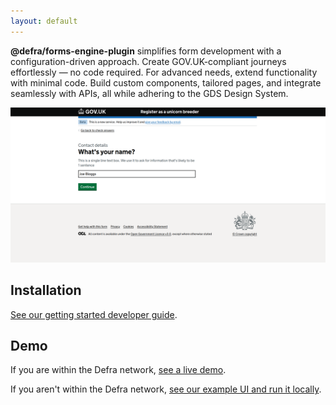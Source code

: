 ```yaml
---
layout: default
---
```


**@defra/forms-engine-plugin** simplifies form development with a configuration-driven approach. Create GOV.UK-compliant journeys effortlessly — no code required. For advanced needs, extend functionality with minimal code. Build custom components, tailored pages, and integrate seamlessly with APIs, all while adhering to the GDS Design System.

![Screenshot of a user-facing form submission journey](images/form-input-screenshot.png)

## Installation

[See our getting started developer guide](/docs/GETTING_STARTED.md).

## Demo

If you are within the Defra network, [see a live demo](https://forms-engine-plugin-example-ui.dev.cdp-int.defra.cloud/example-form).

If you aren't within the Defra network, [see our example UI and run it locally](https://github.com/DEFRA/forms-engine-plugin-example-ui).
